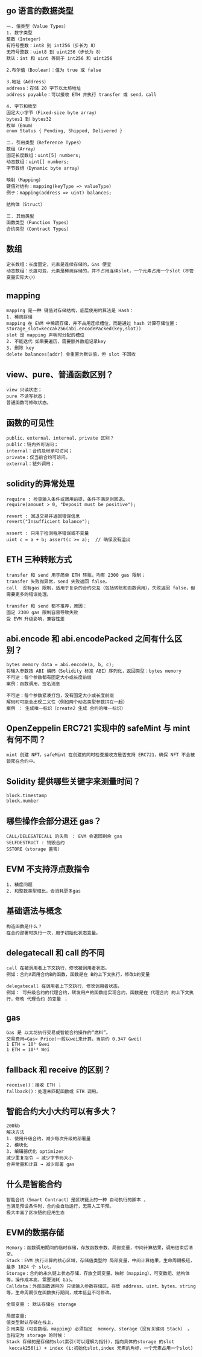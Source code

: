 ## go 语言的数据类型
```
一. 值类型（Value Types）
1. 数字类型
整数（Integer）
有符号整数：int8 到 int256（步长为 8）
无符号整数：uint8 到 uint256（步长为 8）
默认：int 和 uint 等同于 int256 和 uint256

2.布尔值（Boolean）：值为 true 或 false

3.地址（Address）
address：存储 20 字节以太坊地址
address payable：可以接收 ETH 并执行 transfer 或 send，call

4. 字节和枚举
固定大小字节（Fixed-size byte array）
bytes1 到 bytes32
枚举（Enum）
enum Status { Pending, Shipped, Delivered }

二. 引用类型（Reference Types）
数组（Array）
固定长度数组：uint[5] numbers;
动态数组：uint[] numbers;
字节数组（Dynamic byte array）

映射（Mapping）
键值对结构：mapping(keyType => valueType)
例子：mapping(address => uint) balances;

结构体（Struct）

三. 其他类型
函数类型（Function Types）
合约类型（Contract Types）
```

## 数组
```
定长数组：长度固定，元素是连续存储的，Gas 便宜
动态数组：长度可变，元素是稀疏存储的，并不占用连续slot，一个元素占用一个slot（不管变量实际大小）
```

## mapping
```
mapping 是一种 键值对存储结构，底层使用的算法是 Hash：
1. 稀疏存储
mapping 在 EVM 中稀疏存储，并不占用连续槽位，而是通过 hash 计算存储位置：
storage_slot=keccak256(abi.encodePacked(key,slot))
slot 是 mapping 声明时分配的槽位
2. 不能迭代 如果要遍历，需要额外数组记录key
3. 删除 key
delete balances[addr] 会重置为默认值，但 slot 不回收
```

##  view、pure、普通函数区别？
```
view 只读状态；
pure 不读写状态；
普通函数可修改状态。
```

## 函数的可见性
```
public、external、internal、private 区别？
public：链内外可访问；
internal：合约及继承可访问；
private：仅当前合约可访问。
external：链外调用；
```

## solidity的异常处理
```
require : 检查输入条件或调用前提，条件不满足则回退。
require(amount > 0, "Deposit must be positive");

revert : 回退交易并返回错误信息
revert("Insufficient balance");

assert : 只用于检测程序错误或不变量
uint c = a + b; assert(c >= a);  // 确保没有溢出

```

## ETH 三种转账方式
```
transfer 和 send 用于简单 ETH 转账，均有 2300 gas 限制；
transfer 失败抛异常，send 失败返回 false。
call  没有gas 限制，适用于复杂的合约交互（包括转账和函数调用），失败返回 false，但需要更多的错误处理。

transfer 和 send 都不推荐，原因：
固定 2300 gas 限制容易导致失败
受 EVM 升级影响，兼容性差
```

## abi.encode 和 abi.encodePacked 之间有什么区别？
```
bytes memory data = abi.encode(a, b, c);
将输入参数按 ABI 编码（Solidity 标准 ABI）序列化，返回类型：bytes memory
不可逆：每个参数都有固定大小或长度前缀
案例：函数调用、签名消息

不可逆：每个参数紧凑打包，没有固定大小或长度前缀
解码时可能会出现二义性（例如两个动态类型参数拼在一起）
案例 ： 生成唯一标识（create2 生成 合约的唯一标识）

```


## OpenZeppelin ERC721 实现中的 safeMint 与 mint 有何不同？
```
mint 创建 NFT，safeMint 在创建的同时检查接收方是否支持 ERC721，确保 NFT 不会被锁死在合约中。
```

## Solidity 提供哪些关键字来测量时间？
```
block.timestamp
block.number
```

## 哪些操作会部分退还 gas？
```
CALL/DELEGATECALL 的失败 ： EVM 会退回剩余 gas
SELFDESTRUCT : 销毁合约
SSTORE（storage 置零）
```

## EVM 不支持浮点数指令
```
1. 精度问题
2. 和整数类型相比，会消耗更多gas
```

## 基础语法与概念
```
构造函数是什么？
在合约部署时执行一次，用于初始化状态变量。
```

## delegatecall 和 call 的不同
```
call 在被调用者上下文执行，修改被调用者状态。
例如：合约A调用合约B的函数，函数是在 B的上下文执行，修改b的变量

delegatecall 在调用者上下文执行，修改调用者状态。
例如： 可升级合约的代理合约，转发用户的函数给实现合约，函数是在 代理合约 的上下文执行，修改 代理合约 的变量 ；
```

## gas
```
Gas 是 以太坊执行交易或智能合约操作的“燃料”。
交易费用=Gas× Price(一般以wei来计算，当前约 0.347 Gwei)
1 ETH = 10⁹ Gwei
1 ETH = 10¹⁸ Wei
```

## fallback 和 receive 的区别？
```
receive()：接收 ETH ；
fallback()：处理未匹配函数或 ETH 调用。
```

## 智能合约大小大约可以有多大？
```
200kb
解决方法
1. 使用升级合约，减少每次升级的部署量
2. 模块化
3. 编辑器优化 optimizer
减少重复指令 → 减少字节码大小
合并常量和计算 → 减少部署 gas
```


## 什么是智能合约
```
智能合约（Smart Contract）是区块链上的一种 自动执行的脚本 ，
当满足预设条件时，合约会自动运行，无需人工干预。
极大丰富了区块链的应用生态
```

## EVM的数据存储
```
Memory：函数调用期间的临时存储，存放函数参数、局部变量，中间计算结果，调用结束后清空。
Stack：EVM 执行计算的核心区域，存储值类型的 局部变量，中间计算结果，生命周期极短，最多 1024 个 slot。
Storage：合约的永久链上状态存储，存放全局变量、映射（mapping）、可变数组、结构体等，操作成本高，需要消耗 Gas。
Calldata：外部函数调用的 只读输入参数存储区，存放 address、uint、bytes、string 等，生命周期仅在函数执行期间，成本低且不可修改。

全局变量 : 默认存储在 storage

局部变量: 
值类型默认存储在栈上，
引用类型（可变数组，mapping）必须指定  memory、storage（没有关键词 Stack） 。
当指定为 storage 的时候：
Stack 存储的是存储的slot索引(可以理解为指针)，指向具体的storage 的slot
 keccak256(i) + index (i:初始化slot,index 元素的角标，一个元素占用一个slot)

```







